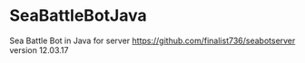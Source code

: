 # SeaBattleBotJava
Sea Battle Bot in Java for server https://github.com/finalist736/seabotserver
version 12.03.17
